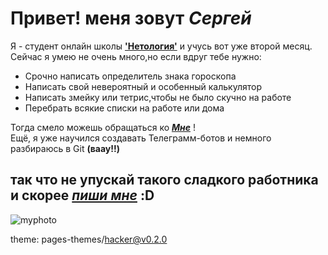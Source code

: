 # Привет! меня зовут *Сергей*
Я - студент онлайн школы **['Нетология'](https://netology.ru/)** и учусь вот уже второй месяц.<br/>
Сейчас я умею не очень много,но если вдруг тебе нужно:<br/>
- Срочно написать определитель знака гороскопа
- Написать свой невероятный и особенный калькулятор
- Написать змейку или тетрис,чтобы не было скучно на работе
- Перебрать всякие списки на работе или дома<br/>

Тогда смело можешь обращаться ко ***[Мне](https://vk.com/sergeiukolov)*** !<br/>
Ещё, я уже научился создавать Телеграмм-ботов и немного разбираюсь в Git **(ваау!!)**<br/>
## так что не упускай такого сладкого работника и скорее ***[пиши мне](https://vk.com/sergeiukolov)*** :D
![myphoto](https://sun9-north.userapi.com/sun9-78/s/v1/ig2/32hkC2JAKmA6i9cxGRTKdnv8kuq0TVPHGUoefWlsFpM5n_c8BEXcak4akbR_ESsdfCxwnnyzYIP37sYulInbj_KF.jpg?size=720x1080&quality=95&type=album)

theme: pages-themes/hacker@v0.2.0
